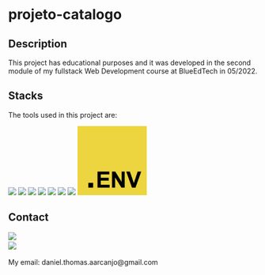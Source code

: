 # projeto-catalogo

## Description
This project has educational purposes and it was developed in the second module
of my fullstack Web Development course at BlueEdTech in 05/2022.

## Stacks
The tools used in this project are:


<section>
    <img src = "https://nodejs.org/static/images/logos/nodejs-new-pantone-black.svg" style = 'height: 140px'>
    <img src="https://img.icons8.com/color/144/000000/css3.png"/>
    <img src="https://img.icons8.com/color/144/000000/html-5--v1.png"/>
    <img src="https://img.icons8.com/color/144/000000/postgreesql.png"/>
    <img src = "https://process.filestackapi.com/cache=expiry:max/resize=width:700/TyzZKw86QzSElYK6bfXK" style = 'height: 140px'>
    <img src = "https://upload.wikimedia.org/wikipedia/commons/6/64/Expressjs.png" style = 'height: 140px'>
    <img src = "https://google.github.io/sqlcommenter/images/sequelize-logo.png" style = 'height: 140px'>
    <img src = "https://raw.githubusercontent.com/motdotla/dotenv/master/dotenv.png" style = 'height: 140px'>
</section>

## Contact
<a href = "https://linkedin.com/in/darcanjoo/"><img src = "https://cdn-icons-png.flaticon.com/512/174/174857.png" style = 'height: 70px'></a>
<br>
<a href = "https://github.com/darcanj0"><img src="https://cdn-icons-png.flaticon.com/512/25/25231.png" style = 'height: 70px'></a>
<p>My email: daniel.thomas.aarcanjo@gmail.com</p>
